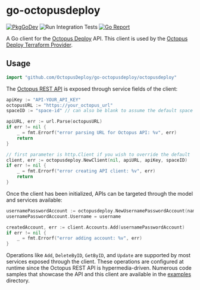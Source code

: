 # go-octopusdeploy

[![PkgGoDev](https://pkg.go.dev/badge/github.com/OctopusDeploy/go-octopusdeploy)](https://pkg.go.dev/github.com/OctopusDeploy/go-octopusdeploy) ![Run Integration Tests](https://github.com/OctopusDeploy/go-octopusdeploy/workflows/Run%20Integration%20Tests/badge.svg?branch=beta-candidate-01) [![Go Report](https://goreportcard.com/badge/github.com/OctopusDeploy/go-octopusdeploy)](https://goreportcard.com/report/github.com/OctopusDeploy/go-octopusdeploy)

A Go client for the [Octopus Deploy](https://octopus.com/) API. This client is used by the [Octopus Deploy Terraform Provider](https://github.com/OctopusDeploy/terraform-provider-octopusdeploy).

## Usage

```go
import "github.com/OctopusDeploy/go-octopusdeploy/octopusdeploy"
```

The [Octopus REST API](https://octopus.com/docs/octopus-rest-api) is exposed
through service fields of the client:

```go
apiKey := "API-YOUR_API_KEY"
octopusURL := "https://your_octopus_url"
spaceID := "space-id" // can also be blank to assume the default space

apiURL, err := url.Parse(octopusURL)
if err != nil {
    _ = fmt.Errorf("error parsing URL for Octopus API: %v", err)
    return
}

// first parameter is http.Client if you wish to override the default
client, err := octopusdeploy.NewClient(nil, apiURL, apiKey, spaceID)
if err != nil {
    _ = fmt.Errorf("error creating API client: %v", err)
    return
}
```

Once the client has been initialized, APIs can be targeted through the model
and services available:

```go
usernamePasswordAccount := octopusdeploy.NewUsernamePasswordAccount(name)
usernamePasswordAccount.Username = username

createdAccount, err := client.Accounts.Add(usernamePasswordAccount)
if err != nil {
    _ = fmt.Errorf("error adding account: %v", err)
}
```

Operations like `Add`, `DeleteByID`, `GetByID`, and `Update` are supported by
most services exposed through the client. These operations are configured at
runtime since the Octopus REST API is hypermedia-driven. Numerous code samples
that showcase the API and this client are available in the
[examples](/examples) directory.